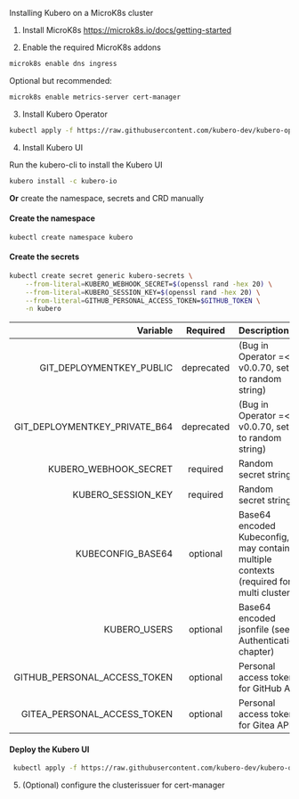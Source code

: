 Installing Kubero on a MicroK8s cluster 


1. Install MicroK8s
https://microk8s.io/docs/getting-started 

2. Enable the required MicroK8s addons
```bash
microk8s enable dns ingress 
```

Optional but recommended: 
```bash
microk8s enable metrics-server cert-manager
```

3. Install Kubero Operator
```bash
kubectl apply -f https://raw.githubusercontent.com/kubero-dev/kubero-operator/main/deploy/operator.yaml
```

4. Install Kubero UI

Run the kubero-cli to install the Kubero UI
```bash
kubero install -c kubero-io
```

**Or** create the namespace, secrets and CRD manually

#### Create the namespace
```
kubectl create namespace kubero
```

#### Create the secrets
```bash
kubectl create secret generic kubero-secrets \
    --from-literal=KUBERO_WEBHOOK_SECRET=$(openssl rand -hex 20) \
    --from-literal=KUBERO_SESSION_KEY=$(openssl rand -hex 20) \
    --from-literal=GITHUB_PERSONAL_ACCESS_TOKEN=$GITHUB_TOKEN \
    -n kubero
```
| Variable | Required | Description |
|-------:|:-------:|:-----------|
| GIT_DEPLOYMENTKEY_PUBLIC | deprecated | (Bug in Operator =< v0.0.70, set to random string) |
| GIT_DEPLOYMENTKEY_PRIVATE_B64 | deprecated | (Bug in Operator =< v0.0.70, set to random string)  |
| KUBERO_WEBHOOK_SECRET | required | Random secret string |
| KUBERO_SESSION_KEY | required | Random secret string |
| KUBECONFIG_BASE64 | optional | Base64 encoded Kubeconfig, may contain multiple contexts (required for multi cluster)|
| KUBERO_USERS | optional | Base64 encoded jsonfile (see Authentication chapter) |
| GITHUB_PERSONAL_ACCESS_TOKEN | optional | Personal access token for GitHub API |
| GITEA_PERSONAL_ACCESS_TOKEN | optional | Personal access token for Gitea API |

#### Deploy the Kubero UI

```bash
 kubectl apply -f https://raw.githubusercontent.com/kubero-dev/kubero-operator/main/config/samples/application_v1alpha1_kubero.yaml -n kubero
```

5. (Optional) configure the clusterissuer for cert-manager

